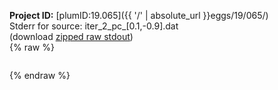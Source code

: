 **Project ID:** [plumID:19.065]({{ '/' | absolute_url }}eggs/19/065/)  
Stderr for source:  iter_2_pc_[0.1,-0.9].dat   
(download [zipped raw stdout](iter_2_pc_[0.1,-0.9].dat.plumed_master.stdout.txt.zip))  
{% raw %}
<pre>
</pre>
{% endraw %}
